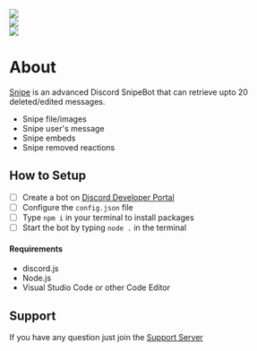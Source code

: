 ![](https://img.shields.io/github/stars/marrrkkk/SnipeBot?style=social)<br>
![](https://img.shields.io/github/forks/marrrkkk/SnipeBot?style=social)<br>
![](https://img.shields.io/github/watchers/marrrkkk/SnipeBot?style=social)

# About
[Snipe](https://discord.com/oauth2/authorize?client_id=884249240090607637&scope=applications.commands+bot&permissions=8) is an advanced Discord SnipeBot that can retrieve upto 20 deleted/edited messages.
- Snipe file/images
- Snipe user's message
- Snipe embeds
- Snipe removed reactions

## How to Setup
- [ ] Create a bot on [Discord Developer Portal](https://discord.com/developers)
- [ ] Configure the `config.json` file
- [ ] Type `npm i` in your terminal to install packages
- [ ] Start the bot by typing `node .` in the terminal

#### Requirements
- discord.js
- Node.js
- Visual Studio Code or other Code Editor

## Support
If you have any question just join the [Support Server](https://discord.gg/Pw9FF6KYaH)
